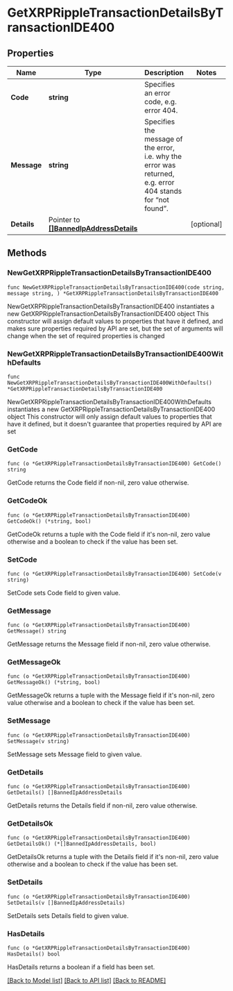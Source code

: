# GetXRPRippleTransactionDetailsByTransactionIDE400

## Properties

Name | Type | Description | Notes
------------ | ------------- | ------------- | -------------
**Code** | **string** | Specifies an error code, e.g. error 404. | 
**Message** | **string** | Specifies the message of the error, i.e. why the error was returned, e.g. error 404 stands for “not found”. | 
**Details** | Pointer to [**[]BannedIpAddressDetails**](BannedIpAddressDetails.md) |  | [optional] 

## Methods

### NewGetXRPRippleTransactionDetailsByTransactionIDE400

`func NewGetXRPRippleTransactionDetailsByTransactionIDE400(code string, message string, ) *GetXRPRippleTransactionDetailsByTransactionIDE400`

NewGetXRPRippleTransactionDetailsByTransactionIDE400 instantiates a new GetXRPRippleTransactionDetailsByTransactionIDE400 object
This constructor will assign default values to properties that have it defined,
and makes sure properties required by API are set, but the set of arguments
will change when the set of required properties is changed

### NewGetXRPRippleTransactionDetailsByTransactionIDE400WithDefaults

`func NewGetXRPRippleTransactionDetailsByTransactionIDE400WithDefaults() *GetXRPRippleTransactionDetailsByTransactionIDE400`

NewGetXRPRippleTransactionDetailsByTransactionIDE400WithDefaults instantiates a new GetXRPRippleTransactionDetailsByTransactionIDE400 object
This constructor will only assign default values to properties that have it defined,
but it doesn't guarantee that properties required by API are set

### GetCode

`func (o *GetXRPRippleTransactionDetailsByTransactionIDE400) GetCode() string`

GetCode returns the Code field if non-nil, zero value otherwise.

### GetCodeOk

`func (o *GetXRPRippleTransactionDetailsByTransactionIDE400) GetCodeOk() (*string, bool)`

GetCodeOk returns a tuple with the Code field if it's non-nil, zero value otherwise
and a boolean to check if the value has been set.

### SetCode

`func (o *GetXRPRippleTransactionDetailsByTransactionIDE400) SetCode(v string)`

SetCode sets Code field to given value.


### GetMessage

`func (o *GetXRPRippleTransactionDetailsByTransactionIDE400) GetMessage() string`

GetMessage returns the Message field if non-nil, zero value otherwise.

### GetMessageOk

`func (o *GetXRPRippleTransactionDetailsByTransactionIDE400) GetMessageOk() (*string, bool)`

GetMessageOk returns a tuple with the Message field if it's non-nil, zero value otherwise
and a boolean to check if the value has been set.

### SetMessage

`func (o *GetXRPRippleTransactionDetailsByTransactionIDE400) SetMessage(v string)`

SetMessage sets Message field to given value.


### GetDetails

`func (o *GetXRPRippleTransactionDetailsByTransactionIDE400) GetDetails() []BannedIpAddressDetails`

GetDetails returns the Details field if non-nil, zero value otherwise.

### GetDetailsOk

`func (o *GetXRPRippleTransactionDetailsByTransactionIDE400) GetDetailsOk() (*[]BannedIpAddressDetails, bool)`

GetDetailsOk returns a tuple with the Details field if it's non-nil, zero value otherwise
and a boolean to check if the value has been set.

### SetDetails

`func (o *GetXRPRippleTransactionDetailsByTransactionIDE400) SetDetails(v []BannedIpAddressDetails)`

SetDetails sets Details field to given value.

### HasDetails

`func (o *GetXRPRippleTransactionDetailsByTransactionIDE400) HasDetails() bool`

HasDetails returns a boolean if a field has been set.


[[Back to Model list]](../README.md#documentation-for-models) [[Back to API list]](../README.md#documentation-for-api-endpoints) [[Back to README]](../README.md)


